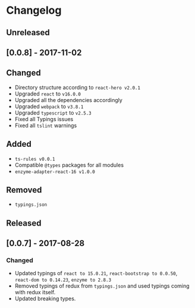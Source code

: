 # Changelog

## Unreleased
## [0.0.8] - 2017-11-02

## Changed
- Directory structure according to `react-hero v2.0.1`
- Upgraded `react` to `v16.0.0`
- Upgraded all the dependencies accordingly
- Upgraded `webpack` to `v3.8.1`
- Upgraded `typescript` to `v2.5.3`
- Fixed all Typings issues
- Fixed all `tslint` warnings

## Added
- `ts-rules v0.0.1`
- Compatible `@types` packages for all modules
- `enzyme-adapter-react-16 v1.0.0`

## Removed
- `typings.json`

## Released
## [0.0.7] - 2017-08-28

### Changed

- Updated typings of `react to 15.0.21`, `react-bootstrap to 0.0.50`, `react-dom to 0.14.23`, `enzyme to 2.8.3`
- Removed typings of redux from `typings.json` and used typings coming with redux itself.
- Updated breaking types.